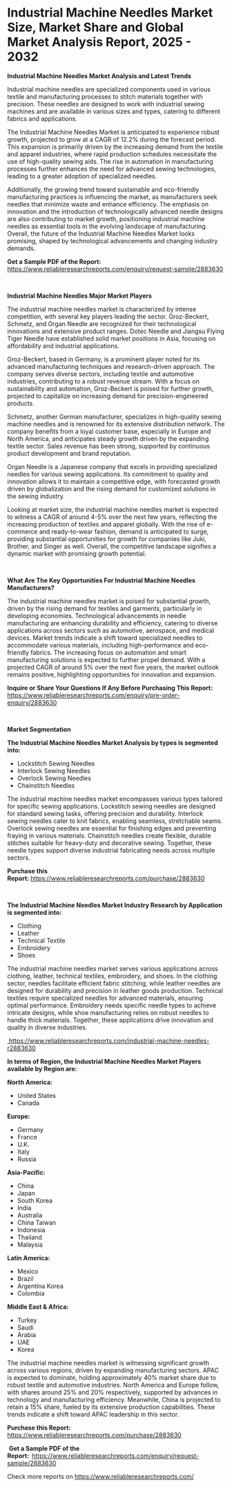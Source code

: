 <p><h1>Industrial Machine Needles Market Size, Market Share and Global Market Analysis Report, 2025 - 2032</h1></p><p><strong>Industrial Machine Needles Market Analysis and Latest Trends</strong></p>
<p><p>Industrial machine needles are specialized components used in various textile and manufacturing processes to stitch materials together with precision. These needles are designed to work with industrial sewing machines and are available in various sizes and types, catering to different fabrics and applications.</p><p>The Industrial Machine Needles Market is anticipated to experience robust growth, projected to grow at a CAGR of 12.2% during the forecast period. This expansion is primarily driven by the increasing demand from the textile and apparel industries, where rapid production schedules necessitate the use of high-quality sewing aids. The rise in automation in manufacturing processes further enhances the need for advanced sewing technologies, leading to a greater adoption of specialized needles.</p><p>Additionally, the growing trend toward sustainable and eco-friendly manufacturing practices is influencing the market, as manufacturers seek needles that minimize waste and enhance efficiency. The emphasis on innovation and the introduction of technologically advanced needle designs are also contributing to market growth, positioning industrial machine needles as essential tools in the evolving landscape of manufacturing. Overall, the future of the Industrial Machine Needles Market looks promising, shaped by technological advancements and changing industry demands.</p></p>
<p><strong>Get a Sample PDF of the Report:&nbsp;</strong> <a href="https://www.reliableresearchreports.com/enquiry/request-sample/2883630?utm_campaign=2030&utm_medium=2&utm_source=Github&utm_content=ia&utm_term=13032025&utm_id=industrial-machine-needles">https://www.reliableresearchreports.com/enquiry/request-sample/2883630</a></p>
<p>&nbsp;</p>
<p><strong>Industrial Machine Needles Major Market Players</strong></p>
<p><p>The industrial machine needles market is characterized by intense competition, with several key players leading the sector. Groz-Beckert, Schmetz, and Organ Needle are recognized for their technological innovations and extensive product ranges. Dotec Needle and Jiangsu Flying Tiger Needle have established solid market positions in Asia, focusing on affordability and industrial applications.</p><p>Groz-Beckert, based in Germany, is a prominent player noted for its advanced manufacturing techniques and research-driven approach. The company serves diverse sectors, including textile and automotive industries, contributing to a robust revenue stream. With a focus on sustainability and automation, Groz-Beckert is poised for further growth, projected to capitalize on increasing demand for precision-engineered products.</p><p>Schmetz, another German manufacturer, specializes in high-quality sewing machine needles and is renowned for its extensive distribution network. The company benefits from a loyal customer base, especially in Europe and North America, and anticipates steady growth driven by the expanding textile sector. Sales revenue has been strong, supported by continuous product development and brand reputation.</p><p>Organ Needle is a Japanese company that excels in providing specialized needles for various sewing applications. Its commitment to quality and innovation allows it to maintain a competitive edge, with forecasted growth driven by globalization and the rising demand for customized solutions in the sewing industry.</p><p>Looking at market size, the industrial machine needles market is expected to witness a CAGR of around 4-5% over the next few years, reflecting the increasing production of textiles and apparel globally. With the rise of e-commerce and ready-to-wear fashion, demand is anticipated to surge, providing substantial opportunities for growth for companies like Juki, Brother, and Singer as well. Overall, the competitive landscape signifies a dynamic market with promising growth potential.</p></p>
<p>&nbsp;</p>
<p><strong>What Are The Key Opportunities For Industrial Machine Needles Manufacturers?</strong></p>
<p><p>The industrial machine needles market is poised for substantial growth, driven by the rising demand for textiles and garments, particularly in developing economies. Technological advancements in needle manufacturing are enhancing durability and efficiency, catering to diverse applications across sectors such as automotive, aerospace, and medical devices. Market trends indicate a shift toward specialized needles to accommodate various materials, including high-performance and eco-friendly fabrics. The increasing focus on automation and smart manufacturing solutions is expected to further propel demand. With a projected CAGR of around 5% over the next five years, the market outlook remains positive, highlighting opportunities for innovation and expansion.</p></p>
<p><strong>Inquire or Share Your Questions If Any Before Purchasing This Report:</strong> <a href="https://www.reliableresearchreports.com/enquiry/pre-order-enquiry/2883630?utm_campaign=2030&utm_medium=2&utm_source=Github&utm_content=ia&utm_term=13032025&utm_id=industrial-machine-needles">https://www.reliableresearchreports.com/enquiry/pre-order-enquiry/2883630</a></p>
<p>&nbsp;</p>
<p><strong>Market Segmentation</strong></p>
<p><strong>The Industrial Machine Needles Market Analysis by types is segmented into:</strong></p>
<p><ul><li> Lockstitch Sewing Needles</li><li>Interlock Sewing Needles</li><li>Overlock Sewing Needles</li><li>Chainstitch Needles </li></ul></p>
<p><p>The industrial machine needles market encompasses various types tailored for specific sewing applications. Lockstitch sewing needles are designed for standard sewing tasks, offering precision and durability. Interlock sewing needles cater to knit fabrics, enabling seamless, stretchable seams. Overlock sewing needles are essential for finishing edges and preventing fraying in various materials. Chainstitch needles create flexible, durable stitches suitable for heavy-duty and decorative sewing. Together, these needle types support diverse industrial fabricating needs across multiple sectors.</p></p>
<p><strong>Purchase this Report:&nbsp;</strong><a href="https://www.reliableresearchreports.com/purchase/2883630?utm_campaign=2030&utm_medium=2&utm_source=Github&utm_content=ia&utm_term=13032025&utm_id=industrial-machine-needles">https://www.reliableresearchreports.com/purchase/2883630</a></p>
<p>&nbsp;</p>
<p><strong>The Industrial Machine Needles Market Industry Research by Application is segmented into:</strong></p>
<p><ul><li> Clothing</li><li>Leather</li><li>Technical Textile</li><li>Embroidery</li><li>Shoes </li></ul></p>
<p><p>The industrial machine needles market serves various applications across clothing, leather, technical textiles, embroidery, and shoes. In the clothing sector, needles facilitate efficient fabric stitching, while leather needles are designed for durability and precision in leather goods production. Technical textiles require specialized needles for advanced materials, ensuring optimal performance. Embroidery needs specific needle types to achieve intricate designs, while shoe manufacturing relies on robust needles to handle thick materials. Together, these applications drive innovation and quality in diverse industries.</p></p>
<p><a href="https://www.reliableresearchreports.com/industrial-machine-needles-r2883630?utm_campaign=2030&utm_medium=2&utm_source=Github&utm_content=ia&utm_term=13032025&utm_id=industrial-machine-needles">&nbsp;https://www.reliableresearchreports.com/industrial-machine-needles-r2883630</a></p>
<p><strong>In terms of Region, the Industrial Machine Needles Market Players available by Region are:</strong></p>
<p>
    <p> <strong> North America: </strong>
        <ul>
            <li>United States</li>
            <li>Canada</li>
        </ul>
        </p> 
    <p> <strong> Europe: </strong>
        <ul>
            <li>Germany</li>
            <li>France</li>
            <li>U.K.</li>
            <li>Italy</li>
            <li>Russia</li>
        </ul>
        </p> 
    <p> <strong> Asia-Pacific: </strong>
        <ul>
            <li>China</li>
            <li>Japan</li>
            <li>South Korea</li>
            <li>India</li>
            <li>Australia</li>
            <li>China Taiwan</li>
            <li>Indonesia</li>
            <li>Thailand</li>
            <li>Malaysia</li>
        </ul>
        </p> 
    <p> <strong> Latin America: </strong>
        <ul>
            <li>Mexico</li>
            <li>Brazil</li>
            <li>Argentina Korea</li>
            <li>Colombia</li>
        </ul>
        </p> 
    <p> <strong> Middle East & Africa: </strong>
        <ul>
            <li>Turkey</li>
            <li>Saudi</li>
            <li>Arabia</li>
            <li>UAE</li>
            <li>Korea</li>
        </ul>
    </p>
    </p>
<p><p>The industrial machine needles market is witnessing significant growth across various regions, driven by expanding manufacturing sectors. APAC is expected to dominate, holding approximately 40% market share due to robust textile and automotive industries. North America and Europe follow, with shares around 25% and 20% respectively, supported by advances in technology and manufacturing efficiency. Meanwhile, China is projected to retain a 15% share, fueled by its extensive production capabilities. These trends indicate a shift toward APAC leadership in this sector.</p></p>
<p><strong>Purchase this Report: </strong><a href="https://www.reliableresearchreports.com/purchase/2883630?utm_campaign=2030&utm_medium=2&utm_source=Github&utm_content=ia&utm_term=13032025&utm_id=industrial-machine-needles">https://www.reliableresearchreports.com/purchase/2883630</a></p>
<p>&nbsp;<strong>Get a Sample PDF of the Report:&nbsp;&nbsp;</strong><a href="https://www.reliableresearchreports.com/enquiry/request-sample/2883630?utm_campaign=2030&utm_medium=2&utm_source=Github&utm_content=ia&utm_term=13032025&utm_id=industrial-machine-needles">https://www.reliableresearchreports.com/enquiry/request-sample/2883630</a></p>
<p><strong></strong></p>
<p>Check more reports on <a href="https://www.reliableresearchreports.com/?utm_campaign=2030&utm_medium=2&utm_source=Github&utm_content=ia&utm_term=13032025&utm_id=industrial-machine-needles">https://www.reliableresearchreports.com/</a></p>